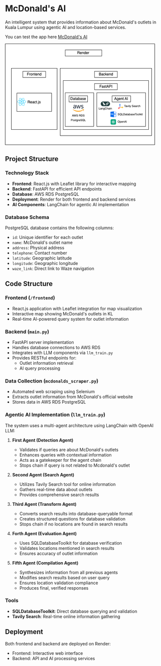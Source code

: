 # McDonald's AI

An intelligent system that provides information about McDonald's outlets in Kuala Lumpur using agentic AI and location-based services.

You can test the app here [McDonald's AI](https://mcdonalds-ai-frontend.onrender.com/)

![McDonald's AI System Structure](./assets/app-structure.png)

## Project Structure

### Technology Stack

- **Frontend**: React.js with Leaflet library for interactive mapping
- **Backend**: FastAPI for efficient API endpoints
- **Database**: AWS RDS PostgreSQL
- **Deployment**: Render for both frontend and backend services
- **AI Components**: LangChain for agentic AI implementation

### Database Schema

PostgreSQL database contains the following columns:

- `id`: Unique identifier for each outlet
- `name`: McDonald's outlet name
- `address`: Physical address
- `telephone`: Contact number
- `latitude`: Geographic latitude
- `longitude`: Geographic longitude
- `waze_link`: Direct link to Waze navigation

## Code Structure

### Frontend (`/frontend`)

- React.js application with Leaflet integration for map visualization
- Interactive map showing McDonald's outlets in KL
- Real-time AI-powered query system for outlet information

### Backend (`main.py`)

- FastAPI server implementation
- Handles database connections to AWS RDS
- Integrates with LLM components via `llm_train.py`
- Provides RESTful endpoints for:
  - Outlet information retrieval
  - AI query processing

### Data Collection (`mcdonalds_scraper.py`)

- Automated web scraping using Selenium
- Extracts outlet information from McDonald's official website
- Stores data in AWS RDS PostgreSQL

### Agentic AI Implementation (`llm_train.py`)

The system uses a multi-agent architecture using LangChain with OpenAI LLM:

1. **First Agent (Detection Agent)**

   - Validates if queries are about McDonald's outlets
   - Enhances queries with contextual information
   - Acts as a gatekeeper for the agent chain
   - Stops chain if query is not related to Mcdonald's outlet

2. **Second Agent (Search Agent)**

   - Utilizes Tavily Search tool for online information
   - Gathers real-time data about outlets
   - Provides comprehensive search results

3. **Third Agent (Transform Agent)**

   - Converts search results into database-queryable format
   - Creates structured questions for database validation
   - Stops chain if no locations are found in search results

4. **Forth Agent (Evaluation Agent)**

   - Uses SQLDatabaseToolkit for database verification
   - Validates locations mentioned in search results
   - Ensures accuracy of outlet information

5. **Fifth Agent (Compilation Agent)**
   - Synthesizes information from all previous agents
   - Modifies search results based on user query
   - Ensures location validation compliance
   - Produces final, verified responses

### Tools

- **SQLDatabaseToolkit**: Direct database querying and validation
- **Tavily Search**: Real-time online information gathering

## Deployment

Both frontend and backend are deployed on Render:

- Frontend: Interactive web interface
- Backend: API and AI processing services
